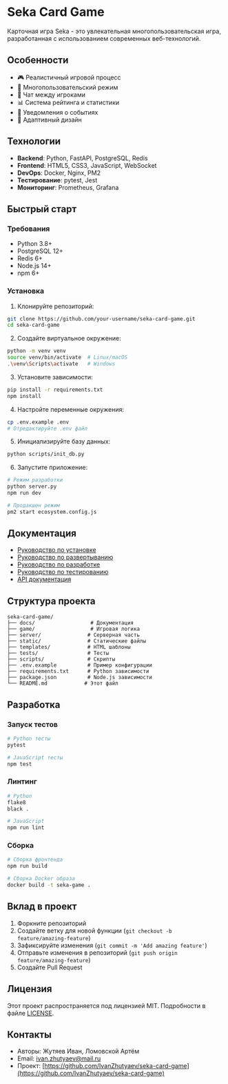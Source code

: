 # Seka Card Game

Карточная игра Seka - это увлекательная многопользовательская игра, разработанная с использованием современных веб-технологий.

## Особенности

- 🎮 Реалистичный игровой процесс
- 👥 Многопользовательский режим
- 💬 Чат между игроками
- 📊 Система рейтинга и статистики
- 🔔 Уведомления о событиях
- 📱 Адаптивный дизайн

## Технологии

- **Backend**: Python, FastAPI, PostgreSQL, Redis
- **Frontend**: HTML5, CSS3, JavaScript, WebSocket
- **DevOps**: Docker, Nginx, PM2
- **Тестирование**: pytest, Jest
- **Мониторинг**: Prometheus, Grafana

## Быстрый старт

### Требования

- Python 3.8+
- PostgreSQL 12+
- Redis 6+
- Node.js 14+
- npm 6+

### Установка

1. Клонируйте репозиторий:
```bash
git clone https://github.com/your-username/seka-card-game.git
cd seka-card-game
```

2. Создайте виртуальное окружение:
```bash
python -m venv venv
source venv/bin/activate  # Linux/macOS
.\venv\Scripts\activate   # Windows
```

3. Установите зависимости:
```bash
pip install -r requirements.txt
npm install
```

4. Настройте переменные окружения:
```bash
cp .env.example .env
# Отредактируйте .env файл
```

5. Инициализируйте базу данных:
```bash
python scripts/init_db.py
```

6. Запустите приложение:
```bash
# Режим разработки
python server.py
npm run dev

# Продакшен режим
pm2 start ecosystem.config.js
```

## Документация

- [Руководство по установке](docs/INSTALLATION.md)
- [Руководство по развертыванию](docs/DEPLOYMENT.md)
- [Руководство по разработке](docs/DEVELOPMENT.md)
- [Руководство по тестированию](docs/TESTING.md)
- [API документация](docs/API.md)

## Структура проекта

```
seka-card-game/
├── docs/                  # Документация
├── game/                  # Игровая логика
├── server/               # Серверная часть
├── static/               # Статические файлы
├── templates/            # HTML шаблоны
├── tests/                # Тесты
├── scripts/              # Скрипты
├── .env.example          # Пример конфигурации
├── requirements.txt      # Python зависимости
├── package.json          # Node.js зависимости
└── README.md            # Этот файл
```

## Разработка

### Запуск тестов

```bash
# Python тесты
pytest

# JavaScript тесты
npm test
```

### Линтинг

```bash
# Python
flake8
black .

# JavaScript
npm run lint
```

### Сборка

```bash
# Сборка фронтенда
npm run build

# Сборка Docker образа
docker build -t seka-game .
```

## Вклад в проект

1. Форкните репозиторий
2. Создайте ветку для новой функции (`git checkout -b feature/amazing-feature`)
3. Зафиксируйте изменения (`git commit -m 'Add amazing feature'`)
4. Отправьте изменения в репозиторий (`git push origin feature/amazing-feature`)
5. Создайте Pull Request

## Лицензия

Этот проект распространяется под лицензией MIT. Подробности в файле [LICENSE](LICENSE).

## Контакты

- Авторы: Жутяев Иван, Ломовской Артём
- Email: ivan.zhutyaev@mail.ru
- Проект: [https://github.com/IvanZhutyaev/seka-card-game](https://github.com/IvanZhutyaev/seka-card-game)

